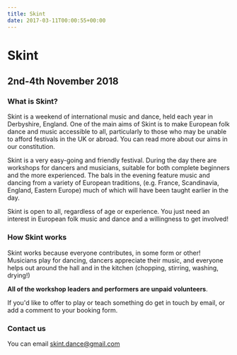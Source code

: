 ```yaml
---
title: Skint
date: 2017-03-11T00:00:55+00:00
---
```


# Skint

## 2nd-4th November 2018

### What is Skint?
Skint is a weekend of international music and dance, held each year in Derbyshire, England. One of the main aims of Skint is to make European folk dance and music accessible to all, particularly to those who may be unable to afford festivals in the UK or abroad. You can read more about our aims in our constitution.

Skint is a very easy-going and friendly festival. During the day there are workshops for dancers and musicians, suitable for both complete beginners and the more experienced. The bals in the evening feature music and dancing from a variety of European traditions, (e.g. France, Scandinavia, England, Eastern Europe) much of which will have been taught earlier in the day.

Skint is open to all, regardless of age or experience. You just need an interest in European folk music and dance and a willingness to get involved!

### How Skint works

Skint works because everyone contributes, in some form or other! Musicians play for dancing, dancers appreciate their music, and everyone helps out around the hall and in the kitchen (chopping, stirring, washing, drying!)

**All of the workshop leaders and performers are unpaid volunteers**.

If you'd like to offer to play or teach something do get in touch by email, or add a comment to your booking form.

### Contact us
You can email skint.dance@gmail.com
